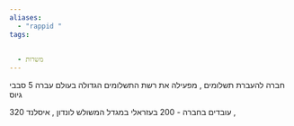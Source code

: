 ```yaml
---
aliases:
  - "rappid "
tags:
  
  
  - משרות
---
```


חברה להעברת תשלומים , מפעילה את רשת התשלומים הגדולה בעולם 
עברה 5 סבבי גיוס

320 עובדים בחברה - 200 בעזראלי במגדל המשולש
לונדון , איסלנד , 